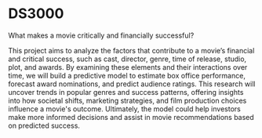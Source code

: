 # DS3000
What makes a movie critically and financially successful?

This project aims to analyze the factors that contribute to a movie’s financial and critical success, such as cast, director, genre, time of release, studio, plot, and awards. By examining these elements and their interactions over time, we will build a predictive model to estimate box office performance, forecast award nominations, and predict audience ratings. This research will uncover trends in popular genres and success patterns, offering insights into how societal shifts, marketing strategies, and film production choices influence a movie's outcome. Ultimately, the model could help investors make more informed decisions and assist in movie recommendations based on predicted success.
